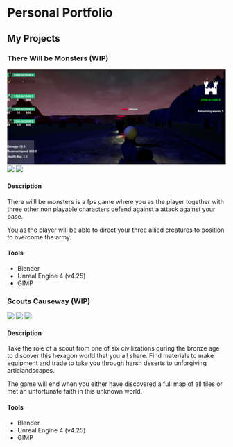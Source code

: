# Personal Portfolio 


## My Projects

### There Will be Monsters (WIP)

<img src="screenshots/twbm_01.png">
<img src="screenshots/twbm_02.png">
<img src="screenshots/twbm_03.png">

#### Description
There willl be monsters is a fps game where you as the player together with three other non playable characters defend against a attack against your base. 

You as the player will be able to direct your three allied creatures to position to overcome the army.

#### Tools
* Blender
* Unreal Engine 4 (v4.25)
* GIMP

### Scouts Causeway (WIP)

<img src="screenshots/sc_01.png">
<img src="screenshots/sc_02.png">
<img src="screenshots/sc_03.png">

#### Description

Take the role of a scout from one of six civilizations during the bronze age to discover this hexagon world that you all share. Find materials to make equipment and trade to take you through harsh deserts to unforgiving articlandscapes. 

The game will end when you either have discovered a full map of all tiles or met an unfortunate faith in this unknown world.

#### Tools
* Blender
* Unreal Engine 4 (v4.25)
* GIMP
